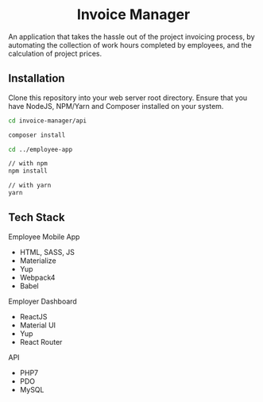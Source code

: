 <h1 align="center">Invoice Manager</h1>

An application that takes the hassle out of the project invoicing process, by automating the collection of work hours completed by employees, and the calculation of project prices.

## Installation

Clone this repository into your web server root directory. Ensure that you have NodeJS, NPM/Yarn and Composer installed on your system.

```sh
cd invoice-manager/api

composer install

cd ../employee-app

// with npm
npm install

// with yarn
yarn
```

## Tech Stack

Employee Mobile App
  - HTML, SASS, JS
  - Materialize
  - Yup
  - Webpack4
  - Babel

Employer Dashboard
  - ReactJS
  - Material UI
  - Yup
  - React Router

API
  - PHP7
  - PDO
  - MySQL

